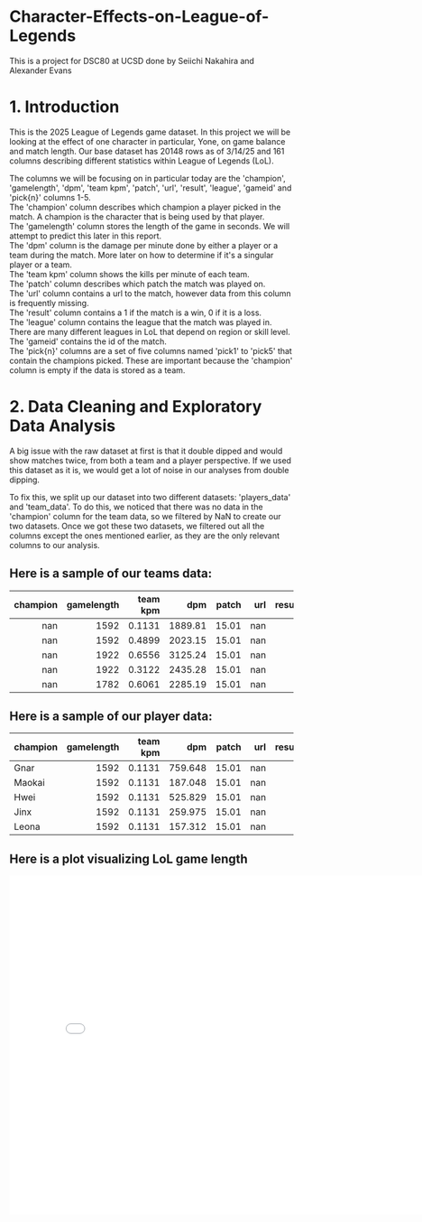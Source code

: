 # Character-Effects-on-League-of-Legends
This is a project for DSC80 at UCSD done by Seiichi Nakahira and Alexander Evans

# 1. Introduction
This is the 2025 League of Legends game dataset. In this project we will be looking at the effect 
of one character in particular, Yone, on game balance and match length. Our base dataset has 20148 rows as of 3/14/25 and 161 columns describing different
statistics within League of Legends (LoL). 

The columns we will be focusing on in particular today are the 'champion', 'gamelength', 'dpm', 'team kpm', 'patch', 'url', 'result', 'league', 'gameid' and 'pick{n}' columns 1-5.  
The 'champion' column describes which champion a player picked in the match. A champion is the character that is being used by that player.  
The 'gamelength' column stores the length of the game in seconds. We will attempt to predict this later in this report.  
The 'dpm' column is the damage per minute done by either a player or a team during the match. More later on how to determine if it's a singular player or a team.  
The 'team kpm' column shows the kills per minute of each team.  
The 'patch' column describes which patch the match was played on.  
The 'url' column contains a url to the match, however data from this column is frequently missing.  
The 'result' column contains a 1 if the match is a win, 0 if it is a loss.  
The 'league' column contains the league that the match was played in. There are many different leagues in LoL that depend on region or skill level. 
The 'gameid' contains the id of the match.  
The 'pick{n}' columns are a set of five columns named 'pick1' to 'pick5' that contain the champions picked. These are important because the 'champion' column is empty if the data is stored as a team.

# 2. Data Cleaning and Exploratory Data Analysis

A big issue with the raw dataset at first is that it double dipped and would show matches twice, from both a team and a player perspective. If we used this dataset as it is, we would get a lot of noise in our analyses from double dipping.  

To fix this, we split up our dataset into two different datasets: 'players_data' and 'team_data'. To do this, we noticed that there was no data in the 'champion' column for the team data, so we filtered by NaN to create our two datasets. Once we got these two datasets, we filtered out all the columns except the ones mentioned earlier, as they are the only relevant columns to our analysis. 

## Here is a sample of our teams data:

|   champion |   gamelength |   team kpm |     dpm |   patch |   url |   result | league   | gameid           | pick1   | pick2   | pick3    | pick4    | pick5    |
|-----------:|-------------:|-----------:|--------:|--------:|------:|---------:|:---------|:-----------------|:--------|:--------|:---------|:---------|:---------|
|        nan |         1592 |     0.1131 | 1889.81 |   15.01 |   nan |        0 | LFL2     | LOLTMNT03_179647 | Maokai  | Jinx    | Leona    | Hwei     | Gnar     |
|        nan |         1592 |     0.4899 | 2023.15 |   15.01 |   nan |        1 | LFL2     | LOLTMNT03_179647 | Varus   | Ivern   | Braum    | Renekton | Orianna  |
|        nan |         1922 |     0.6556 | 3125.24 |   15.01 |   nan |        1 | LFL2     | LOLTMNT06_96134  | Varus   | K'Sante | Ivern    | Azir     | Rell     |
|        nan |         1922 |     0.3122 | 2435.28 |   15.01 |   nan |        0 | LFL2     | LOLTMNT06_96134  | Corki   | Sejuani | Renekton | Orianna  | Nautilus |
|        nan |         1782 |     0.6061 | 2285.19 |   15.01 |   nan |        0 | LFL2     | LOLTMNT06_95160  | Corki   | Skarner | Alistar  | Aurora   | Aatrox   |

## Here is a sample of our player data:

| champion   |   gamelength |   team kpm |     dpm |   patch |   url |   result | league   | gameid           |   pick1 |   pick2 |   pick3 |   pick4 |   pick5 |
|:-----------|-------------:|-----------:|--------:|--------:|------:|---------:|:---------|:-----------------|--------:|--------:|--------:|--------:|--------:|
| Gnar       |         1592 |     0.1131 | 759.648 |   15.01 |   nan |        0 | LFL2     | LOLTMNT03_179647 |     nan |     nan |     nan |     nan |     nan |
| Maokai     |         1592 |     0.1131 | 187.048 |   15.01 |   nan |        0 | LFL2     | LOLTMNT03_179647 |     nan |     nan |     nan |     nan |     nan |
| Hwei       |         1592 |     0.1131 | 525.829 |   15.01 |   nan |        0 | LFL2     | LOLTMNT03_179647 |     nan |     nan |     nan |     nan |     nan |
| Jinx       |         1592 |     0.1131 | 259.975 |   15.01 |   nan |        0 | LFL2     | LOLTMNT03_179647 |     nan |     nan |     nan |     nan |     nan |
| Leona      |         1592 |     0.1131 | 157.312 |   15.01 |   nan |        0 | LFL2     | LOLTMNT03_179647 |     nan |     nan |     nan |     nan |     nan |

## Here is a plot visualizing LoL game length

<iframe
  src="assets/gamelengths_plot.html"
  width="800"
  height="600"
  frameborder="0"
></iframe>